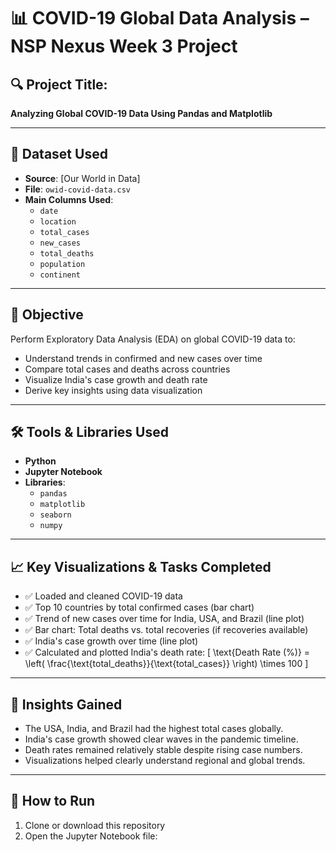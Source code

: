 # 📊 COVID-19 Global Data Analysis – NSP Nexus Week 3 Project

## 🔍 Project Title:
**Analyzing Global COVID-19 Data Using Pandas and Matplotlib**

---

## 📁 Dataset Used
- **Source**: [Our World in Data]
- **File**: `owid-covid-data.csv`
- **Main Columns Used**:
  - `date`
  - `location`
  - `total_cases`
  - `new_cases`
  - `total_deaths`
  - `population`
  - `continent`

---

## 🎯 Objective
Perform Exploratory Data Analysis (EDA) on global COVID-19 data to:

- Understand trends in confirmed and new cases over time
- Compare total cases and deaths across countries
- Visualize India's case growth and death rate
- Derive key insights using data visualization

---

## 🛠️ Tools & Libraries Used
- **Python**
- **Jupyter Notebook**
- **Libraries**:
  - `pandas`
  - `matplotlib`
  - `seaborn`
  - `numpy`

---

## 📈 Key Visualizations & Tasks Completed
- ✅ Loaded and cleaned COVID-19 data
- ✅ Top 10 countries by total confirmed cases (bar chart)
- ✅ Trend of new cases over time for India, USA, and Brazil (line plot)
- ✅ Bar chart: Total deaths vs. total recoveries (if recoveries available)
- ✅ India's case growth over time (line plot)
- ✅ Calculated and plotted India's death rate:
  \[
  \text{Death Rate (\%)} = \left( \frac{\text{total\_deaths}}{\text{total\_cases}} \right) \times 100
  \]

---

## 📌 Insights Gained
- The USA, India, and Brazil had the highest total cases globally.
- India's case growth showed clear waves in the pandemic timeline.
- Death rates remained relatively stable despite rising case numbers.
- Visualizations helped clearly understand regional and global trends.

---

## 📂 How to Run
1. Clone or download this repository
2. Open the Jupyter Notebook file:
